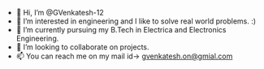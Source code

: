 - 👋 Hi, I’m @GVenkatesh-12
- 👀 I’m interested in engineering and I like to solve real world problems. :)
- 🌱 I’m currently pursuing my B.Tech in Electrica and Electronics Engineering.
- 💞️ I’m looking to collaborate on projects.
- 📫 You can reach me on my mail id-> gvenkatesh.on@gmial.com

<!---
GVenkatesh-12/GVenkatesh-12 is a ✨ special ✨ repository because its `README.md` (this file) appears on your GitHub profile.
You can click the Preview link to take a look at your changes.
--->
